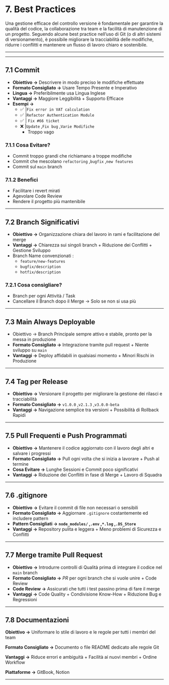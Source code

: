 # 7. Best Practices

Una gestione efficace del controllo versione è fondamentale per garantire la qualità del codice, la collaborazione tra team e la facilità di manutenzione di un progetto. Seguendo alcune best practice nell’uso di Git (o di altri sistemi di versionamento), è possibile migliorare la tracciabilità delle modifiche, ridurre i conflitti e mantenere un flusso di lavoro chiaro e sostenibile. 

---

---

## 7.1 Commit

- **Obiettivo →** Descrivere in modo preciso le modifiche effettuate
- **Formato Consigliato →** Usare Tempo Presente e Imperativo
- **Lingua →** Preferibilmente usa Lingua Inglese
- **Vantaggi →** Maggiore Leggibilità + Supporto Efficace
- **Esempi →**
    - ✅ |`Fix error in VAT calculation`
    - ✅ |`Refactor Authentication Module`
    - ✅ | `Fix #66 ticket`
    - ❌ |`Update` ,`Fix bug` ,`Varie Modifiche`
        - Troppo vago

### 7.1.1 Cosa Evitare?

- Commit troppo grandi che richiamano a troppe modifiche
- Commit che mescolano `refactoring` ,`bugfix` ,`new features`
- Commit sul `main` branch

### 7.1.2 Benefici

- Facilitare i revert mirati
- Agevolare Code Review
- Rendere il progetto più mantenibile

---

## 7.2 Branch Significativi

- **Obiettivo →** Organizzazione chiara del lavoro in rami e facilitazione del merge
- **Vantaggi →** Chiarezza sui singoli branch + Riduzione dei Conflitti + Gestione Sviluppo
- Branch Name convenzionati :
    - `feature/new-features`
    - `bugfix/description`
    - `hotfix/description`

### 7.2.1 Cosa consigliare?

- Branch per ogni Attività / Task
- Cancellare il Branch dopo il Merge → Solo se non si usa più

---

## 7.3 Main Always Deployable

- Obiettivo → Branch Principale sempre attivo e stabile, pronto per la messa in produzione
- **Formato Consigliato →** Integrazione tramite pull request + Niente sviluppo su `main`
- **Vantaggi →** Deploy affidabili in qualsiasi momento + Minori Rischi in Produzione

---

## 7.4 Tag per Release

- **Obiettivo →** Versionare il progetto per migliorare la gestione dei rilasci e tracciabilità
- **Formato Consigliato →** `v1.0.0` ,`v2.1.3` ,`v3.0.0-beta`
- **Vantaggi →** Navigazione semplice tra versioni + Possibilità di Rollback Rapidi

---

## 7.5 Pull Frequenti e Push Programmati

- **Obiettivo →** Mantenere il codice aggiornato con il lavoro degli altri e salvare i progressi
- **Formato Consigliato →** Pull ogni volta che si inizia a lavorare + Push al termine
- **Cosa Evitare →** Lunghe Sessioni e Commit poco significativi
- **Vantaggi →** Riduzione dei Conflitti in fase di Merge + Lavoro di Squadra

---

## 7.6 .gitignore

- **Obiettivo →** Evitare il commit di file non necessari o sensibili
- **Formato Consigliato →** Aggiornare `.gitignore` costantemente ed includere pattern
- **Pattern Consigliati → `node_modules/` ,`.env` ,`*.log` ,`.DS_Store`**
- **Vantaggi →** Repository pulita e leggera + Meno problemi di Sicurezza e Conflitti

---

## 7.7 Merge tramite Pull Request

- **Obiettivo →** Introdurre controlli di Qualità prima di integrare il codice nel `main` branch
- **Formato Consigliato →** *PR* per ogni branch che si vuole unire + Code Review
- **Code Review →** Assicurati che tutti i test passino prima di fare il merge
- **Vantaggi →** Code Quality + Condivisione Know-How + Riduzione Bug e Regressioni

---

## 7.8 Documentazioni

**Obiettivo →** Uniformare lo stile di lavoro e le regole per tutti i membri del team

**Formato Consigliato →** Documento o file README dedicato alle regole Git

**Vantaggi →** Riduce errori e ambiguità + Facilità ai nuovi membri + Ordine Workflow

**Piattaforme →** GitBook, Notion

---